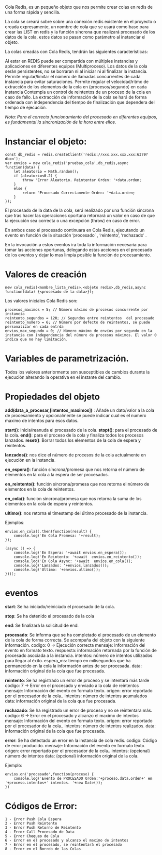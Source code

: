 Cola Redis, es un pequeño objeto que nos permite crear colas en redis de una forma rápida y sencilla.

La cola se creará sobre sobre una conexión redis existente en el proyecto o creada expresamente, un nombre de cola que se usará como base para crear las LIST en redis y la función síncrona que realizará procesado de los datos de la cola, estos datos se pasan como parámetro al instanciar el objeto.

La colas creadas con Cola Redis, tendrán las siguientes características:

Al estar en REDIS puede ser compartida con múltiples instancias y aplicaciones en diferentes equipos (Multiproceso).
Los datos de la cola serán persistentes, no se borraran ni al iniciar ni al finalizar la instancia.
Permite regular/limitar el número de llamadas concurrentes de cada instancia para evitar saturaciones.
Permite regular el velocidad/ritmo de extracción de los elementos de la cola en (procesos/segundo) en cada instancia
Contempla un control de reintentos de un proceso de la cola en caso de fallo.
La extracción de información de la cola se hará de forma ordenada con independencia del tiempo de finalización que dependera del tiempo de ejecución.

*Nota: Para el correcto funcionamiento del procesado en diferentes equipos, es fundamental la sincronización de la hora entre ellos.*

# Instanciar el objeto:

    const db_redis = redis.createClient('redis://xxx.xxx.xxx.xxx:6379?db=n');
    var envios = new cola_redis('pruebas_cola',db_redis,async function(data) {
        let aleatorio = Math.random();             
        if (aleatorio<0.2) {            
            throw 'Error Aleatorio. Reintentar Orden: '+data.orden;
        }
        else {            
            return 'Procesado Correctamente Orden: '+data.orden;        
        }             
    });

El procesado de la data de la cola, será realizado por una función síncrona que tras hacer las operaciones oportuna retornará un valor en caso de que la ejecución sea correcta o una excepción (throw) en caso de error. 

En ambos caso el procesado continuara en Cola Redis, ejecutando un evento en función de la situación   ‘procesado’ , ‘reintento’, ‘rechazado’ .

En la invocación a estos eventos ira toda la información necesaria para tomar las acciones oportunas, delegando estas acciones en el procesado de los eventos y dejar lo mas limpia posible la función de procesamiento.


# Valores de creación
 
    new cola_redis(<nombre_lista_redis>,<objeto redis>,db_redis,async function(data) {<procesado de la data>});

Los valores iniciales Cola Redis son:

    procesos_maximos = 5; // Número máximo de procesos concurrente por instancia  
    reintento_segundos = 120; // Segundos entre reintentos  del procesado
    reintento_numero = 6; // Número por defecto de reintentos, se puede personalizar en cada entrda
    envios_max_segundo = 0; // Número máximo de envíos por segundo en la instancia con independencia del número de procesos máximos. El valor 0 indica que no hay limitación.

# Variables de parametrización. 

Todos los valores anteriormente son susceptibles de cambios durante la ejecución alterando la operativa en el instante del cambio.

# Propiedades del objeto

**add(data_a_procesar,[intentos_maximos])** : Añade un dato/valor  a la cola de procesamiento y opcionalmente se puede indicar cual es el numero maximo de intentos para esos datos.

**start()**: inicia/reanuda el procesado de la cola.
**stopt()**: para el procesado de la cola.
**end()**: para el proceso de la cola y finaliza todos los procesos lanzados.
**reset()**: Borrar todos los elementos de la cola de espera y reintentos.

**lanzados()**: nos dice el número de procesos de la cola  actualmente en ejecución en la instancia.

**en_espera()**: función síncrona/promesa que nos retorna el número de elementos en la cola a la espera de ser procesados.
	
**en_reintento()**: función síncrona/promesa que nos retorna el número de elementos en la cola de reintentos.
	
**en_cola()**: función síncrona/promesa que nos retorna la suma de los elementos en la cola de espera y reintentos.
	
**ultimo()**: nos retorna el timestamp del último procesado de la instancia.

Ejemplos: 

    envios.en_cola().then(function(result) {
        console.log('En Cola Promesa: '+result);
    });

    (async () => {
        console.log('En Espera: '+await envios.en_espera());
        console.log('En Reintento: '+await  envios.en_reintento());
        console.log('En Cola Async: '+await  envios.en_cola());
        console.log('Lanzados: '+envios.lanzados());
        console.log('Ultimo: '+envios.ultimo());
    })();

# eventos 

**start**: Se ha iniciado/reiniciado el procesado de la cola.
	
**stop**: Se ha detenido el procesado de la cola
	
**end**: Se finalizará la solicitud de end.

**procesado**: Se informa que se ha completado el procesado de un elemento de la cola de forma correcta.  Se acompaña del objeto con la siguiente información.
    codigo: 0 -> Ejecución correcta
    mensaje: Información del evento en formato texto.
    respuesta: información retornada por la función de procesado asociada a la instancia. 
    intentos: número de intentos utilizados para llegar al éxito.
    espera_ms: tiempo en milisegundos que ha permanecido en la cola la información antes de ser procesada.
    data: información original de la cola que fue procesada.

**reintento**: Se ha registrado un error de proceso y se intentará más tarde
    codigo: 7 -> Error en el procesado y enviado a la cola de reintentos
    mensaje: Información del evento en formato texto.
    origen: error reportado por el procesador de la cola.. 
    intentos: número de intentos acumulados
    data: información original de la cola que fue procesada.

**rechazado**: Se ha registrado un error de proceso y no se reintentara más.
    codigo: 6 -> Error en el procesado y alcanzo el maximo de intentos
    mensaje: Información del evento en formato texto.
    origen: error reportado por el procesador de la cola.. 
    intentos: número de intentos realizados.
    data: información original de la cola que fue procesada.

**error**: Se ha detectado un error en la instancia de cola redis.
    codigo:  Código de error producido.
    mensaje: Información del evento en formato texto.
    origen: error reportado por el procesador de la cola.. 
    intentos: (opcional)  número de intentos
    data: (opcional)  información original de la cola.

Ejemplo:
	
    envios.on('procesado',function(proceso) {    
        console.log('Evento de PROCESADO Orden:'+proceso.data.orden+' en '+proceso.intentos+' intentos. '+new Date());
    })


# Códigos de Error:
	
	1 - Error Push Cola Espera
	2 - Error Push Reintento
	3 - Error Push Retorno de Reintento
	4 - Error Call Procesado de Data
	5 - Error Chequeo de Cola
	6 - Error en el procesado y alcanzo el maximo de intentos
	7 - Error en el procesado, se reintentará el procesado
	8 - Error en el Borrdo de las Colas
